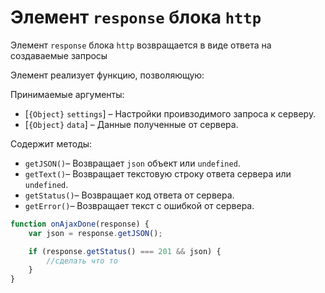 # Элемент `response` блока `http`

Элемент `response` блока `http` возвращается в виде ответа на создаваемые запросы

Элемент реализует функцию, позволяющую:

Принимаемые аргументы:
* [`{Object}` `settings`] – Настройки проивзодимого запроса к серверу.
* [`{Object}` `data`] – Данные полученные от сервера.

Содержит методы:

* `getJSON()`– Возвращает `json` объект или `undefined`.
* `getText()`– Возвращает текстовую строку ответа сервера или `undefined`.
* `getStatus()`– Возвращает код ответа от сервера.
* `getError()`– Возвращает текст с ошибкой от сервера.

```js
function onAjaxDone(response) {
    var json = response.getJSON();

    if (response.getStatus() === 201 && json) {
        //сделать что то
    }
}
```
